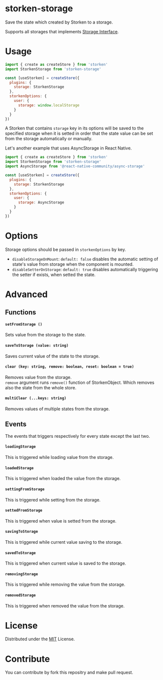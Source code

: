# storken-storage
Save the state which created by Storken to a storage.

Supports all storages that implements [Storage Interface](https://developer.mozilla.org/en-US/docs/Web/API/Storage).

# Usage
```js
import { create as createStore } from 'storken'
import StorkenStorage from 'storken-storage'

const [useStorken] = createStore({
  plugins: {
    storage: StorkenStorage
  },
  storkenOptions: {
    user: {
      storage: window.localStorage
    }
  }
})
```
A Storken that contains `storage` key in its options will be saved to the specified storage when it is setted in order that the state value can be set from the storage automatically or manually.

Let's another example that uses AsyncStorage in React Native.
```js
import { create as createStore } from 'storken'
import StorkenStorage from 'storken-storage'
import AsyncStorage from '@react-native-community/async-storage'

const [useStorken] = createStore({
  plugins: {
    storage: StorkenStorage
  },
  storkenOptions: {
    user: {
      storage: AsyncStorage
    }
  }
})
```

# Options
Storage options should be passed in `storkenOptions` by key.

- `disableStorageOnMount`: `default: false` disables the automatic setting of state's value from storage when the component is mounted.
- `disableSetterOnStorage`: `default: true` disables automatically triggering the setter if exists, when setted the state.


# Advanced

## Functions
#### `setFromStorage ()`
Sets value from the storage to the state.
#### `saveToStorage (value: string)`
Saves current value of the state to the storage.
#### `clear (key: string, remove: boolean, reset: boolean = true)`
Removes value from the storage.  
`remove` argument runs `remove()` function of StorkenObject. Which removes also the state from the whole store.
#### `multiClear (...keys: string)`
Removes values of multiple states from the storage.

## Events
The events that triggers respectively for every state except the last two.
#### `loadingStorage`
This is triggered while loading value from the storage.
#### `loadedStorage`
This is triggered when loaded the value from the storage.
#### `settingFromStorage`
This is triggered while setting from the storage.
#### `settedFromStorage`
This is triggered when value is setted from the storage.
#### `savingToStorage`
This is triggered while current value saving to the storage.
#### `savedToStorage`
This is triggered when current value is saved to the storage.
#### `removingStorage`
This is triggered while removing the value from the storage.
#### `removedStorage`
This is triggered when removed the value from the storage.

# License
Distributed under the [MIT](/LICENSE) License.

# Contribute
You can contribute by fork this repositry and make pull request.
